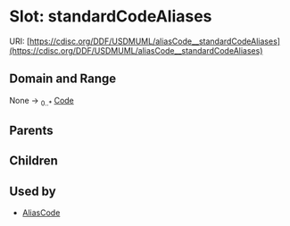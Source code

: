 
# Slot: standardCodeAliases




URI: [https://cdisc.org/DDF/USDMUML/aliasCode__standardCodeAliases](https://cdisc.org/DDF/USDMUML/aliasCode__standardCodeAliases)


## Domain and Range

None &#8594;  <sub>0..\*</sub> [Code](Code.md)

## Parents


## Children


## Used by

 * [AliasCode](AliasCode.md)

